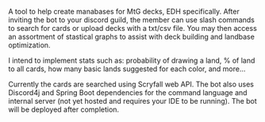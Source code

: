 A tool to help create manabases for MtG decks, EDH specifically. After inviting the bot to your discord guild, the member can use slash commands to search for cards or upload decks with a txt/csv file. You may then access an assortment of stastical graphs to assist with deck building and landbase optimization. 

I intend to implement stats such as: probability of drawing a land, % of land to all cards, how many basic lands suggested for each color, and more...

Currently the cards are searched using Scryfall web API. The bot also uses Discord4j and Spring Boot dependencies for the command language and internal server (not yet hosted and requires your IDE to be running). The bot will be deployed after completion.
